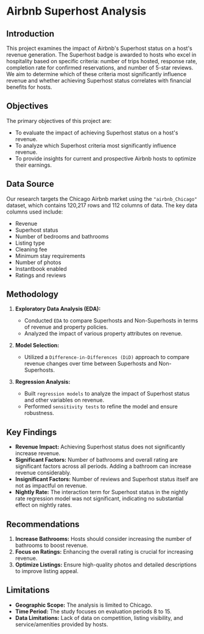 # Airbnb Superhost Analysis

## Introduction
This project examines the impact of Airbnb's Superhost status on a host's revenue generation. The Superhost badge is awarded to hosts who excel in hospitality based on specific criteria: number of trips hosted, response rate, completion rate for confirmed reservations, and number of 5-star reviews. We aim to determine which of these criteria most significantly influence revenue and whether achieving Superhost status correlates with financial benefits for hosts.

## Objectives
The primary objectives of this project are:
- To evaluate the impact of achieving Superhost status on a host's revenue.
- To analyze which Superhost criteria most significantly influence revenue.
- To provide insights for current and prospective Airbnb hosts to optimize their earnings.

## Data Source
Our research targets the Chicago Airbnb market using the `"airbnb_Chicago"` dataset, which contains 120,217 rows and 112 columns of data. The key data columns used include:
- Revenue
- Superhost status
- Number of bedrooms and bathrooms
- Listing type
- Cleaning fee
- Minimum stay requirements
- Number of photos
- Instantbook enabled
- Ratings and reviews

## Methodology
1. **Exploratory Data Analysis (EDA):**
   - Conducted `EDA` to compare Superhosts and Non-Superhosts in terms of revenue and property policies.
   - Analyzed the impact of various property attributes on revenue.

2. **Model Selection:**
   - Utilized a `Difference-in-Differences (DiD)` approach to compare revenue changes over time between Superhosts and Non-Superhosts.

3. **Regression Analysis:**
   - Built `regression models` to analyze the impact of Superhost status and other variables on revenue.
   - Performed `sensitivity tests` to refine the model and ensure robustness.

## Key Findings
- **Revenue Impact:** Achieving Superhost status does not significantly increase revenue.
- **Significant Factors:** Number of bathrooms and overall rating are significant factors across all periods. Adding a bathroom can increase revenue considerably.
- **Insignificant Factors:** Number of reviews and Superhost status itself are not as impactful on revenue.
- **Nightly Rate:** The interaction term for Superhost status in the nightly rate regression model was not significant, indicating no substantial effect on nightly rates.

## Recommendations
1. **Increase Bathrooms:** Hosts should consider increasing the number of bathrooms to boost revenue.
2. **Focus on Ratings:** Enhancing the overall rating is crucial for increasing revenue.
3. **Optimize Listings:** Ensure high-quality photos and detailed descriptions to improve listing appeal.

## Limitations
- **Geographic Scope:** The analysis is limited to Chicago.
- **Time Period:** The study focuses on evaluation periods 8 to 15.
- **Data Limitations:** Lack of data on competition, listing visibility, and service/amenities provided by hosts.


